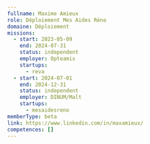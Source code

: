 ```yaml
---
fullname: Maxime Amieux
role: Déploiement Mes Aides Réno
domaine: Déploiement
missions:
  - start: 2023-05-09
    end: 2024-07-31
    status: independent
    employer: Opteamis
    startups:
      - reva
  - start: 2024-07-01
    end: 2024-12-31
    status: independent
    employer: DINUM/Malt
    startups:
      - mesaidesreno
memberType: beta
link: https://www.linkedin.com/in/maxamieux/
competences: []
---
```

